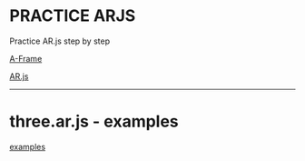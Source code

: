 # PRACTICE ARJS
Practice AR.js step by step


[A-Frame](https://aframe.io/)

[AR.js](https://github.com/jeromeetienne/ar.js)

---

# three.ar.js - examples

[examples](./_dev/public/threear/examples/anchors.html)
